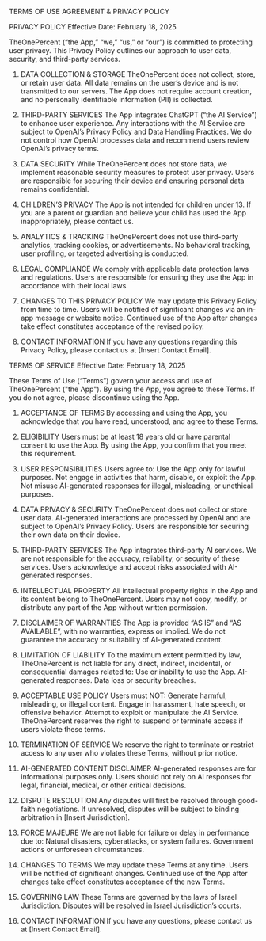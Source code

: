 TERMS OF USE AGREEMENT & PRIVACY POLICY

PRIVACY POLICY
Effective Date: February 18, 2025

TheOnePercent (“the App,” “we,” “us,” or “our”) is committed to protecting user privacy. This Privacy Policy outlines our approach to user data, security, and third-party services.

1. DATA COLLECTION & STORAGE
TheOnePercent does not collect, store, or retain user data.
All data remains on the user’s device and is not transmitted to our servers.
The App does not require account creation, and no personally identifiable information (PII) is collected.

2. THIRD-PARTY SERVICES
The App integrates ChatGPT (“the AI Service”) to enhance user experience.
Any interactions with the AI Service are subject to OpenAI’s Privacy Policy and Data Handling Practices.
We do not control how OpenAI processes data and recommend users review OpenAI’s privacy terms.

3. DATA SECURITY
While TheOnePercent does not store data, we implement reasonable security measures to protect user privacy.
Users are responsible for securing their device and ensuring personal data remains confidential.

4. CHILDREN’S PRIVACY
The App is not intended for children under 13. If you are a parent or guardian and believe your child has used the App inappropriately, please contact us.

5. ANALYTICS & TRACKING
TheOnePercent does not use third-party analytics, tracking cookies, or advertisements.
No behavioral tracking, user profiling, or targeted advertising is conducted.

6. LEGAL COMPLIANCE
We comply with applicable data protection laws and regulations.
Users are responsible for ensuring they use the App in accordance with their local laws.

7. CHANGES TO THIS PRIVACY POLICY
We may update this Privacy Policy from time to time. Users will be notified of significant changes via an in-app message or website notice.
Continued use of the App after changes take effect constitutes acceptance of the revised policy.

8. CONTACT INFORMATION
If you have any questions regarding this Privacy Policy, please contact us at [Insert Contact Email].

TERMS OF SERVICE
Effective Date: February 18, 2025

These Terms of Use (“Terms”) govern your access and use of TheOnePercent ("the App"). By using the App, you agree to these Terms. If you do not agree, please discontinue using the App.

1. ACCEPTANCE OF TERMS
By accessing and using the App, you acknowledge that you have read, understood, and agree to these Terms.

2. ELIGIBILITY
Users must be at least 18 years old or have parental consent to use the App.
By using the App, you confirm that you meet this requirement.

3. USER RESPONSIBILITIES
Users agree to:
Use the App only for lawful purposes.
Not engage in activities that harm, disable, or exploit the App.
Not misuse AI-generated responses for illegal, misleading, or unethical purposes.

4. DATA PRIVACY & SECURITY
TheOnePercent does not collect or store user data.
AI-generated interactions are processed by OpenAI and are subject to OpenAI’s Privacy Policy.
Users are responsible for securing their own data on their device.

5. THIRD-PARTY SERVICES
The App integrates third-party AI services. We are not responsible for the accuracy, reliability, or security of these services.
Users acknowledge and accept risks associated with AI-generated responses.

6. INTELLECTUAL PROPERTY
All intellectual property rights in the App and its content belong to TheOnePercent.
Users may not copy, modify, or distribute any part of the App without written permission.

7. DISCLAIMER OF WARRANTIES
The App is provided “AS IS” and “AS AVAILABLE”, with no warranties, express or implied.
We do not guarantee the accuracy or suitability of AI-generated content.

8. LIMITATION OF LIABILITY
To the maximum extent permitted by law, TheOnePercent is not liable for any direct, indirect, incidental, or consequential damages related to:
Use or inability to use the App.
AI-generated responses.
Data loss or security breaches.

9. ACCEPTABLE USE POLICY
Users must NOT:
Generate harmful, misleading, or illegal content.
Engage in harassment, hate speech, or offensive behavior.
Attempt to exploit or manipulate the AI Service.
TheOnePercent reserves the right to suspend or terminate access if users violate these terms.

10. TERMINATION OF SERVICE
We reserve the right to terminate or restrict access to any user who violates these Terms, without prior notice.

11. AI-GENERATED CONTENT DISCLAIMER
AI-generated responses are for informational purposes only.
Users should not rely on AI responses for legal, financial, medical, or other critical decisions.

12. DISPUTE RESOLUTION
Any disputes will first be resolved through good-faith negotiations.
If unresolved, disputes will be subject to binding arbitration in [Insert Jurisdiction].

13. FORCE MAJEURE
We are not liable for failure or delay in performance due to:
Natural disasters, cyberattacks, or system failures.
Government actions or unforeseen circumstances.

14. CHANGES TO TERMS
We may update these Terms at any time. Users will be notified of significant changes.
Continued use of the App after changes take effect constitutes acceptance of the new Terms.

15. GOVERNING LAW
These Terms are governed by the laws of Israel Jurisdiction. Disputes will be resolved in Israel Jurisdiction’s courts.

16. CONTACT INFORMATION
If you have any questions, please contact us at [Insert Contact Email].
